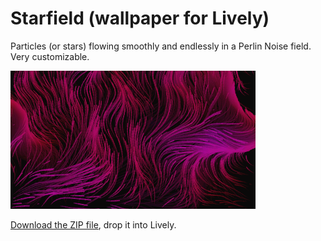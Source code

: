 # Starfield (wallpaper for Lively)
Particles (or stars) flowing smoothly and endlessly in a Perlin Noise field. Very customizable.

![](vqxuyt4a.gif)

[Download the ZIP file](Starfield.zip), drop it into Lively.
